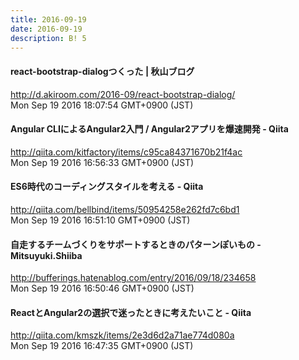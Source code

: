 ```yaml
---
title: 2016-09-19
date: 2016-09-19
description: B! 5
---
```


#### react-bootstrap-dialogつくった | 秋山ブログ
http://d.akiroom.com/2016-09/react-bootstrap-dialog/<br>
Mon Sep 19 2016 18:07:54 GMT+0900 (JST)<br>


#### Angular CLIによるAngular2入門 / Angular2アプリを爆速開発 - Qiita
http://qiita.com/kitfactory/items/c95ca84371670b21f4ac<br>
Mon Sep 19 2016 16:56:33 GMT+0900 (JST)<br>


#### ES6時代のコーディングスタイルを考える - Qiita
http://qiita.com/bellbind/items/50954258e262fd7c6bd1<br>
Mon Sep 19 2016 16:51:10 GMT+0900 (JST)<br>


#### 自走するチームづくりをサポートするときのパターンぽいもの - Mitsuyuki.Shiiba
http://bufferings.hatenablog.com/entry/2016/09/18/234658<br>
Mon Sep 19 2016 16:50:46 GMT+0900 (JST)<br>


#### ReactとAngular2の選択で迷ったときに考えたいこと - Qiita
http://qiita.com/kmszk/items/2e3d6d2a71ae774d080a<br>
Mon Sep 19 2016 16:47:35 GMT+0900 (JST)<br>


